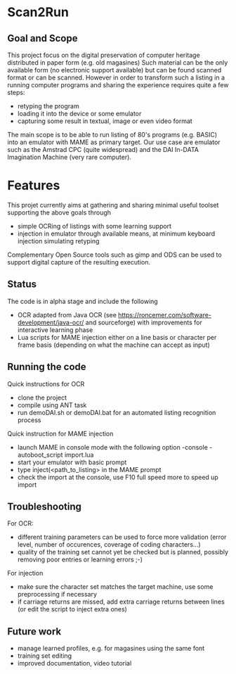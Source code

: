 # Scan2Run

## Goal and Scope

This project focus on the digital preservation of computer heritage distributed in paper form (e.g. old magasines)
Such material can be the only available form (no electronic support available) but can be found scanned format or can be scanned.
However in order to transform such a listing in a running computer programs and sharing the experience requires quite a few steps:
* retyping the program
* loading it into the device or some emulator
* capturing some result in textual, image or even video format

The main scope is to be able to run listing of 80's programs (e.g. BASIC) into an emulator with MAME as primary target. Our use case are emulator such as the Amstrad CPC (quite widespread) and the DAI In-DATA Imagination Machine (very rare computer).

# Features

This projet currently aims at gathering and sharing minimal useful toolset supporting the above goals through
* simple OCRing of listings with some learning support
* injection in emulator through available means, at minimum keyboard injection simulating retyping

Complementary Open Source tools such as gimp and ODS can be used to support digital capture of the resulting execution.

## Status

The code is in alpha stage and include the following
* OCR adapted from Java OCR (see https://roncemer.com/software-development/java-ocr/ and sourceforge) with improvements for interactive learning phase
* Lua scripts for MAME injection either on a line basis or character per frame basis (depending on what the machine can accept as input)

## Running the code

Quick instructions for OCR
* clone the project
* compile using ANT task
* run demoDAI.sh or demoDAI.bat for an automated listing recognition process

Quick instruction for MAME injection
* launch MAME in console mode with the following option 
  -console -autoboot_script import.lua
* start your emulator with basic prompt
* type inject(<path_to_listing> in the MAME prompt
* check the import at the console, use F10 full speed more to speed up import

## Troubleshooting

For OCR:
* different training parameters can be used to force more validation (error level, number of occurences, coverage of coding characters...)
* quality of the training set cannot yet be checked but is planned, possibly removing poor entries or learning errors ;-)

For injection
* make sure the character set matches the target machine, use some preprocessing if necessary
* if carriage returns are missed, add extra carriage returns between lines (or edit the script to inject extra ones)

## Future work

* manage learned profiles, e.g. for magasines using the same font
* training set editing
* improved documentation, video tutorial

